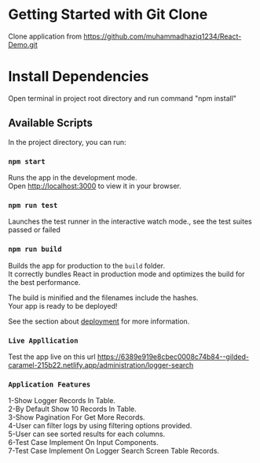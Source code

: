 # Getting Started with Git Clone

Clone application from https://github.com/muhammadhaziq1234/React-Demo.git

# Install Dependencies

Open terminal in project root directory and run command "npm install"

## Available Scripts

In the project directory, you can run:

### `npm start`

Runs the app in the development mode.\
Open [http://localhost:3000](http://localhost:3000) to view it in your browser.

### `npm run test`

Launches the test runner in the interactive watch mode.\, see the test suites passed or failed

### `npm run build`

Builds the app for production to the `build` folder.\
It correctly bundles React in production mode and optimizes the build for the best performance.

The build is minified and the filenames include the hashes.\
Your app is ready to be deployed!

See the section about [deployment](https://facebook.github.io/create-react-app/docs/deployment) for more information.

### `Live Appllication`

Test the app live on this url https://6389e919e8cbec0008c74b84--gilded-caramel-215b22.netlify.app/administration/logger-search

### `Application Features`

1-Show Logger Records In Table.\
2-By Default Show 10 Records In Table.\
3-Show Pagination For Get More Records.\
4-User can filter logs by using filtering options provided.\
5-User can see sorted results for each columns.\
6-Test Case Implement On Input Components.\
7-Test Case Implement On Logger Search Screen Table Records.
